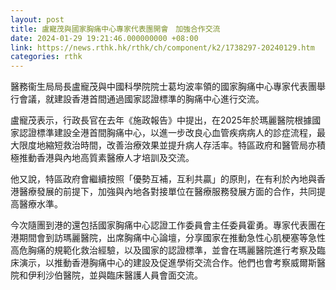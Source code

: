 ```yaml
---
layout: post
title: 盧寵茂與國家胸痛中心專家代表團開會　加強合作交流
date: 2024-01-29 19:21:46.000000000 +08:00
link: https://news.rthk.hk/rthk/ch/component/k2/1738297-20240129.htm
categories: rthk
---
```


醫務衞生局局長盧寵茂與中國科學院院士葛均波率領的國家胸痛中心專家代表團舉行會議，就建設香港首間通過國家認證標準的胸痛中心進行交流。

盧寵茂表示，行政長官在去年《施政報告》中提出，在2025年於瑪麗醫院根據國家認證標準建設全港首間胸痛中心，以進一步改良心血管疾病病人的診症流程，最大限度地縮短救治時間，改善治療效果並提升病人存活率。特區政府和醫管局亦積極推動香港與內地高質素醫療人才培訓及交流。

他又說，特區政府會繼續按照「優勢互補，互利共贏」的原則，在有利於內地與香港醫療發展的前提下，加強與內地各對接單位在醫療服務發展方面的合作，共同提高醫療水準。

今次隨團到港的還包括國家胸痛中心認證工作委員會主任委員霍勇。專家代表團在港期間會到訪瑪麗醫院，出席胸痛中心論壇，分享國家在推動急性心肌梗塞等急性高危胸痛的規範化救治經驗，以及國家的認證標準，並會在瑪麗醫院進行考察及臨床演示，以推動香港胸痛中心的建設及促進學術交流合作。他們也會考察威爾斯醫院和伊利沙伯醫院，並與臨床醫護人員會面交流。
